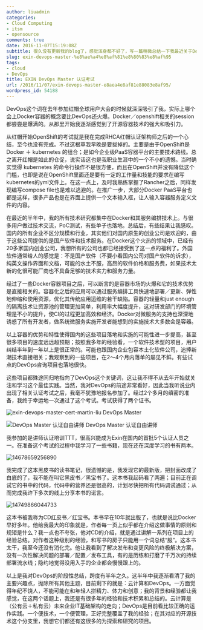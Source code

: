 ```yaml
---
author: liuadmin
categories:
- Cloud Computing
- itsm
- opensource
comments: true
date: 2016-11-07T15:19:08Z
subtitle: 很久没有更新我的blog了，感觉浑身都不好了，写一篇稍微总结一下我最近关于DevOps的相关状态和进展。
slug: exin-devops-master-%e8%ae%a4%e8%af%81%e8%80%83%e8%af%95
tags:
- cloud
- DevOps
title: EXIN DevOps Master 认证考试
url: /2016/11/07/exin-devops-master-e8aea4e8af81e88083e8af95/
wordpress_id: 54188
---
```


DevOps这个词在去年参加红帽全球用户大会的时候就深深吸引了我，实际上哪个会上Docker容器的概念要比DevOps还火爆。Docker／openshift相关的session都尝尝是爆满的。从那里开始我逐渐感觉到了开源容器技术的强大和吸引力。

从红帽开始OpenShift的考试就是我在完成RHCA红帽认证架构师之后的一个心结，至今也没有完成。不过这根草我早晚是要拔掉的。主要是由于OpenShift是Docker ＋ kubernetes 的组合；是如今企业级PaaS容器平台的主要技术路线。总之离开红帽是如此的仓促，说实话这也是我职业生涯中的一个不小的遗憾。当时确实觉得 kubernetes 的命令行操作不是很方便，而且在OpenShift并没有降低这个门槛，也即是说在OpenShift里面还是要有一定的工作量和技能的要求在编写kubernetes的yml文件上。在这一点上，及时我熟练掌握了Rancher之后，同样发现编写compose file也是难以逃避的。在推广一步，大部分Docker PaaS平台也都是这样，很多产品也是在界面上提供一个文本输入框，让人输入容器服务定义文件的内容。

在最近的半年中，我的所有技术研究都集中在Docker和其服务编排技术上。与很多用户做过技术交流，PoC测试，有些单子也落地。总结后，有些结果让我感叹。国内的所有企业不区分规模和行业，其实他们对国内原生的创业公司是欢迎的，由于这些公司提供的是国产软件和技术服务。在Docker这个火热的领域中，已经有20多家国内创业公司，我想所有的公司也都已经接受到了这一点的福利了。外国软件通常给人的感觉是：不是国产软件（不要小看国内公司对国产软件的诉求），纯英文操作界面和文档，可能的水土不服，高昂的软件价格和服务费，如果技术太新的化很可能厂商也不具备足够的技术实力和服务力量。

经过了一些Docker容器项目之后，可以断言的是容器市场的火爆和它的技术优势是直接相关的。容器化之后的应用可以通过服务编排工具快速地部署／更新、弹性地伸缩和使用资源，优化其传统应用运维的若干缺陷。容器的轻量和just enough的隔离技术让资源池的管理更加简单，利用率大幅度提升，这对研发部门的环境管理是不小的提升，使CI的过程更加高效和经济。Docker对微服务的支持也深深地诱惑了所有开发者，做系统微服务实施开发者能想到的实施技术大多数会是容器。

以上容器的优势和特性使得国内的这些项目落地和实施的可能性进一步提高，甚至很多项目的速度远远超预期；按照我多年的经验看，一个软件技术型的项目，用户纠结半年到一年以上是很正常的。可能也跟国内企业包容本土化软件公司，追捧新潮技术直接相关；我观察到的一些项目，在2～4个月内落单的屡见不鲜。有些试点的DevOps咨询项目也落地很快。

这些项目都殊途同归地指向了DevOps这个关键词，这让我不得不从去年开始就关注和学习这个最佳实践。当然，我对DevOps的前途非常看好，因此当我听说业内出现了相关认证考试之后，我毫不犹豫地报名参加了。经过2个多月的缜密的准备，我终于幸运地一次通过了这个考试。考试获得了两个证书。

![exin-devops-master-cert-martin-liu](http://7bv9gn.com1.z0.glb.clouddn.com/wp-content/uploads/2016/11/EXIN-DevOps-Master-Cert-Martin-Liu.jpg) DevOps Master

![DevOps Master 认证自由讲师](http://7bv9gn.com1.z0.glb.clouddn.com/wp-content/uploads/2016/11/certificate-devops-freelance-trainer-Liu-Zheng.jpg) DevOps Master 认证自由讲师

我参加的是讲师认证培训TTT，很高兴能成为Exin在国内的首批5个认证人员之一。在准备这个考试的过程中我学习了一些书籍，现在还在深度学习的书有两本。

![14678659256890](http://7bv9gn.com1.z0.glb.clouddn.com/wp-content/uploads/2016/11/14678659256890.jpg)

我完成了这本黑皮书的读书笔记，很遗憾的是，我发现它的最新版，把封面改成了白底的了，我不能在叫它黑皮书／黑宝书了。这本书我起码看了两遍；目前正在调试它的书中的代码，代码中的营养还是很高的，计划尽快把所有代码调试通过；从而完成我许下多次的线上分享本书的诺言。

![14749866044733](http://7bv9gn.com1.z0.glb.clouddn.com/wp-content/uploads/2016/11/14749866044733.jpg)

这本书被我称为CD红皮书／红宝书。本书早在10年就出版了，也就是说比Docker早好多年。他给我最大的印象就是，作者每一页上似乎都在介绍这做事情的原则和规矩是什么？我一点也不夸张，他对CD的介绍，就是通过讲解一系列在项目上的经验总结。对作者这种级别的经验，和写书的房子只能用一个词总结“服”。这本书太干，我至今还没有消化完。他让我看到了解决发布和变更风险的终极解决方案，没有一次性解决问题的部署／配置／发布工具，有的是历练和打磨了千万次的持续部署流水线；隐约地觉得没用入手的企业都会慢慢跟上的。

以上是我对DevOps的阶段性总结，跨度有半年之久。这半年中我逐渐看清了我的主要兴趣点，抛除所有其他主题，目前剩下的就是：云计算和DevOps。一方面觉得年纪不饶人，不能可能在和年轻人拼精力、体力和创意；我的背景和经验都让我感觉，在这两个话题上，我还是有很多年的经验和技术积累和总结的。云计算是（公有云＋私有云）未来企业IT基础架构的走向；DevOps是目前看比较正确的运作实践。一个便技术，一个便管理，正好完整覆盖了我的经验；在其对应的开源技术这个分支里，我想它们都还有这很多的为探索和研究的项目。
